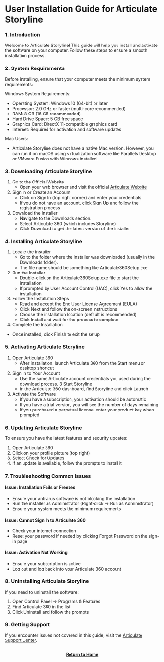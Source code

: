 # User Installation Guide for Articulate Storyline

<h3>1. Introduction</h3>

Welcome to Articulate Storyline! This guide will help you install and activate the software on your computer. Follow these steps to ensure a smooth installation process.

<h3>2. System Requirements</h3>

Before installing, ensure that your computer meets the minimum system requirements:

Windows System Requirements:
- Operating System: Windows 10 (64-bit) or later
- Processor: 2.0 GHz or faster (multi-core recommended)
- RAM: 8 GB (16 GB recommended)
- Hard Drive Space: 5 GB free space
- Graphics Card: DirectX 11-compatible graphics card
- Internet: Required for activation and software updates

Mac Users:
- Articulate Storyline does not have a native Mac version. However, you can run it on macOS using virtualization software like Parallels Desktop or VMware Fusion with Windows installed.

<h3>3. Downloading Articulate Storyline</h3>

1. Go to the Official Website
    - Open your web browser and visit the official [Articulate Website](https://articulate.com/)
2. Sign in or Create an Account
    - Click on Sign In (top right corner) and enter your credentials
    - If you do not have an account, click Sign Up and follow the registration process
3. Download the Installer
    - Navigate to the Downloads section.
    - Select Articulate 360 (which includes Storyline)
    - Click Download to get the latest version of the installer

<h3>4. Installing Articulate Storyline</h3>

1. Locate the Installer
    - Go to the folder where the installer was downloaded (usually in the Downloads folder).
    - The file name should be something like Articulate360Setup.exe
2. Run the Installer
    - Double-click on the Articulate360Setup.exe file to start the installation
    - If prompted by User Account Control (UAC), click Yes to allow the installation
3. Follow the Installation Steps
    - Read and accept the End User License Agreement (EULA)
    - Click Next and follow the on-screen instructions
    - Choose the installation location (default is recommended)
    - Click Install and wait for the process to complete
4. Complete the Installation
  - Once installed, click Finish to exit the setup

<h3>5. Activating Articulate Storyline</h3>

1. Open Articulate 360
   - After installation, launch Articulate 360 from the Start menu or desktop shortcut
2. Sign In to Your Account
   - Use the same Articulate account credentials you used during the download process.
3 Start Storyline
    - In the Articulate 360 dashboard, find Storyline and click Launch
4. Activate the Software
    - If you have a subscription, your activation should be automatic
    - If you have a trial version, you will see the number of days remaining
    - If you purchased a perpetual license, enter your product key when prompted

<h3>6. Updating Articulate Storyline</h3>

To ensure you have the latest features and security updates:
1. Open Articulate 360
2. Click on your profile picture (top right)
3. Select Check for Updates
4. If an update is available, follow the prompts to install it

<h3>7. Troubleshooting Common Issues</h3>

<h4>Issue: Installation Fails or Freezes</h4>

- Ensure your antivirus software is not blocking the installation
- Run the installer as Administrator (Right-click → Run as Administrator)
- Ensure your system meets the minimum requirements

<h4>Issue: Cannot Sign In to Articulate 360</h4>

- Check your internet connection
- Reset your password if needed by clicking Forgot Password on the sign-in page

<h4>Issue: Activation Not Working</h4>

- Ensure your subscription is active
- Log out and log back into your Articulate 360 account

<h3>8. Uninstalling Articulate Storyline</h3>

If you need to uninstall the software:

1. Open Control Panel → Programs & Features
2. Find Articulate 360 in the list
3. Click Uninstall and follow the prompts

<h3>9. Getting Support</h3>

If you encounter issues not covered in this guide, visit the [Articulate Support Center](https://articulate.com/support).

<h2></h2>
<p align="center">
  <a href="https://github.com/rlangc/Test_RCL.git"><b>Return to Home</b></a>
